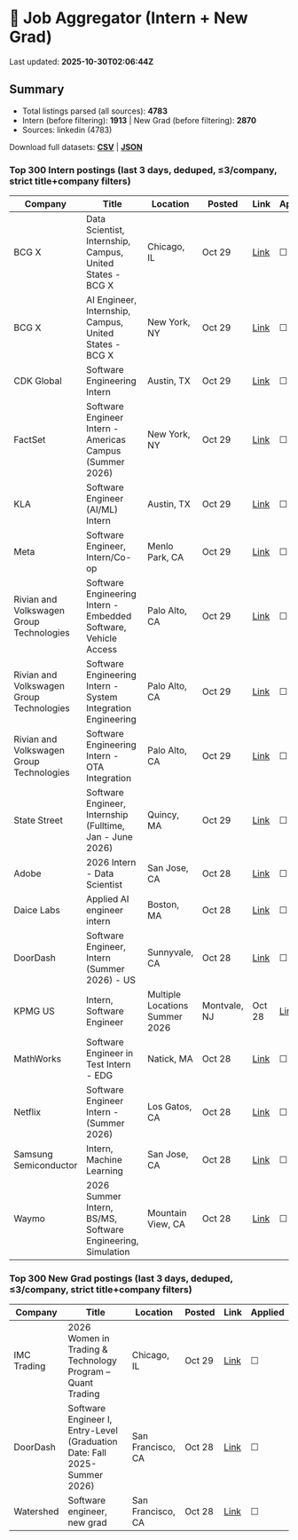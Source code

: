 # 🔎 Job Aggregator (Intern + New Grad)

Last updated: **2025-10-30T02:06:44Z**

## Summary
- Total listings parsed (all sources): **4783**
- Intern (before filtering): **1913** | New Grad (before filtering): **2870**
- Sources: linkedin (4783)

Download full datasets: **[CSV](data/jobs.csv)** | **[JSON](data/jobs.json)**

### Top 300 Intern postings (last 3 days, deduped, ≤3/company, strict title+company filters)
| Company | Title | Location | Posted | Link | Applied |
|---|---|---|---|---|---|
| BCG X | Data Scientist, Internship, Campus, United States - BCG X | Chicago, IL | Oct 29 | [Link](https://www.linkedin.com/jobs/view/data-scientist-internship-campus-united-states-bcg-x-at-bcg-x-4310968910?position=9&pageNum=0&refId=XENg70cdeg1Z8YdfJjrb7g%3D%3D&trackingId=Co9%2BN8bcWoZkB2tC0k9ZBg%3D%3D) | ☐ |
| BCG X | AI Engineer, Internship, Campus, United States - BCG X | New York, NY | Oct 29 | [Link](https://www.linkedin.com/jobs/view/ai-engineer-internship-campus-united-states-bcg-x-at-bcg-x-4310961967?position=3&pageNum=0&refId=a6hAs4u6AfduSZA8iL%2FcKQ%3D%3D&trackingId=XnU03%2FyjcfdNxGfvRisLnQ%3D%3D) | ☐ |
| CDK Global | Software Engineering Intern | Austin, TX | Oct 29 | [Link](https://www.linkedin.com/jobs/view/software-engineering-intern-at-cdk-global-4300941320?position=8&pageNum=2&refId=FlxAD6Ep9q%2FL8JCLJrx6kw%3D%3D&trackingId=eWYUsOisTSqmPc9oFaq2fw%3D%3D) | ☐ |
| FactSet | Software Engineer Intern - Americas Campus (Summer 2026) | New York, NY | Oct 29 | [Link](https://www.linkedin.com/jobs/view/software-engineer-intern-americas-campus-summer-2026-at-factset-4299242631?position=1&pageNum=2&refId=PZjdEUf3zuWNwJKDQchJ5g%3D%3D&trackingId=cBaRcivsTD9ZO3jING%2FceQ%3D%3D) | ☐ |
| KLA | Software Engineer (AI/ML) Intern | Austin, TX | Oct 29 | [Link](https://www.linkedin.com/jobs/view/software-engineer-ai-ml-intern-at-kla-4318993072?position=5&pageNum=2&refId=1rwSwySiBiUOfywr%2B%2BUhOQ%3D%3D&trackingId=FIR5%2FQWU5dYNhR1ppr32iA%3D%3D) | ☐ |
| Meta | Software Engineer, Intern/Co-op | Menlo Park, CA | Oct 29 | [Link](https://www.linkedin.com/jobs/view/software-engineer-intern-co-op-at-meta-4299543513?position=2&pageNum=7&refId=f1sYWPvtLSA1OOkf7m8W8w%3D%3D&trackingId=uIhr%2F2OF7YSh%2BysUAgTqhA%3D%3D) | ☐ |
| Rivian and Volkswagen Group Technologies | Software Engineering Intern - Embedded Software, Vehicle Access | Palo Alto, CA | Oct 29 | [Link](https://www.linkedin.com/jobs/view/software-engineering-intern-embedded-software-vehicle-access-at-rivian-and-volkswagen-group-technologies-4319508185?position=10&pageNum=5&refId=GJQmioN7gHykWWkkxC8eJA%3D%3D&trackingId=5T5o0lfyE%2B3dpfb5jPOArQ%3D%3D) | ☐ |
| Rivian and Volkswagen Group Technologies | Software Engineering Intern - System Integration Engineering | Palo Alto, CA | Oct 29 | [Link](https://www.linkedin.com/jobs/view/software-engineering-intern-system-integration-engineering-at-rivian-and-volkswagen-group-technologies-4319588084?position=6&pageNum=7&refId=7EAh1S1BYN0q3AWOmoeCoA%3D%3D&trackingId=JDK3aXWXqByNc8phOa8llA%3D%3D) | ☐ |
| Rivian and Volkswagen Group Technologies | Software Engineering Intern - OTA Integration | Palo Alto, CA | Oct 29 | [Link](https://www.linkedin.com/jobs/view/software-engineering-intern-ota-integration-at-rivian-and-volkswagen-group-technologies-4319528257?position=8&pageNum=7&refId=7EAh1S1BYN0q3AWOmoeCoA%3D%3D&trackingId=GDnoM%2F7sCswE1OvhxqUlrg%3D%3D) | ☐ |
| State Street | Software Engineer, Internship (Fulltime, Jan - June 2026) | Quincy, MA | Oct 29 | [Link](https://www.linkedin.com/jobs/view/software-engineer-internship-fulltime-jan-june-2026-at-state-street-4308427660?position=9&pageNum=2&refId=JK9lguVuV9dDiLy0Xojabw%3D%3D&trackingId=AFCJ8R58pQppznGKOyU8tA%3D%3D) | ☐ |
| Adobe | 2026 Intern - Data Scientist | San Jose, CA | Oct 28 | [Link](https://www.linkedin.com/jobs/view/2026-intern-data-scientist-at-adobe-4319393215?position=6&pageNum=2&refId=K5JlDTFnzKcXa2dAAd0NbQ%3D%3D&trackingId=5%2Fn8yuRSU7BHC%2BusSZaiVQ%3D%3D) | ☐ |
| Daice Labs | Applied AI engineer intern | Boston, MA | Oct 28 | [Link](https://www.linkedin.com/jobs/view/applied-ai-engineer-intern-at-daice-labs-4332880331?position=4&pageNum=0&refId=n9%2BNJgMZWC1AuT8yEIGwlA%3D%3D&trackingId=h7XWlIoIglnAC7LLl9dg%2BA%3D%3D) | ☐ |
| DoorDash | Software Engineer, Intern (Summer 2026) - US | Sunnyvale, CA | Oct 28 | [Link](https://www.linkedin.com/jobs/view/software-engineer-intern-summer-2026-us-at-doordash-4310064416?position=1&pageNum=2&refId=zp6MGP0yO3WHrs%2Bwqn92NA%3D%3D&trackingId=xPSotg2MFfFj99%2FGOWNSWg%3D%3D) | ☐ |
| KPMG US | Intern, Software Engineer | Multiple Locations Summer 2026 | Montvale, NJ | Oct 28 | [Link](https://www.linkedin.com/jobs/view/intern-software-engineer-multiple-locations-summer-2026-at-kpmg-us-4319551932?position=8&pageNum=2&refId=PZjdEUf3zuWNwJKDQchJ5g%3D%3D&trackingId=HoJ5ObqQvgRhKtNwPK%2Ba3g%3D%3D) | ☐ |
| MathWorks | Software Engineer in Test Intern - EDG | Natick, MA | Oct 28 | [Link](https://www.linkedin.com/jobs/view/software-engineer-in-test-intern-edg-at-mathworks-4318900487?position=3&pageNum=7&refId=%2BvVphJ8Qez5tbn%2FvwY1qTA%3D%3D&trackingId=0p9fDek9dEfyJ2mxniNTyA%3D%3D) | ☐ |
| Netflix | Software Engineer Intern - (Summer 2026) | Los Gatos, CA | Oct 28 | [Link](https://www.linkedin.com/jobs/view/software-engineer-intern-summer-2026-at-netflix-4308798892?position=2&pageNum=5&refId=2CF0QE7bdWgjcUEEVL%2FD4w%3D%3D&trackingId=oFF4b9FhUyVflkfuhNbczw%3D%3D) | ☐ |
| Samsung Semiconductor | Intern, Machine Learning | San Jose, CA | Oct 28 | [Link](https://www.linkedin.com/jobs/view/intern-machine-learning-at-samsung-semiconductor-4319393294?position=1&pageNum=0&refId=SLJG%2BZO0hCVCxRqx8bA7jg%3D%3D&trackingId=n7sYY%2B6aScsfq7ETF6lVUg%3D%3D) | ☐ |
| Waymo | 2026 Summer Intern, BS/MS, Software Engineering, Simulation | Mountain View, CA | Oct 28 | [Link](https://www.linkedin.com/jobs/view/2026-summer-intern-bs-ms-software-engineering-simulation-at-waymo-4300782879?position=5&pageNum=7&refId=2w5ORibSb0RUXOMne0y0pQ%3D%3D&trackingId=a1mjueN8bUs0vhM0S1LRCw%3D%3D) | ☐ |

### Top 300 New Grad postings (last 3 days, deduped, ≤3/company, strict title+company filters)
| Company | Title | Location | Posted | Link | Applied |
|---|---|---|---|---|---|
| IMC Trading | 2026 Women in Trading & Technology Program – Quant Trading | Chicago, IL | Oct 29 | [Link](https://www.linkedin.com/jobs/view/2026-women-in-trading-technology-program-%E2%80%93-quant-trading-at-imc-trading-4332952483?position=2&pageNum=5&refId=Y1J37Zn9nmgaf8dWLqBFCQ%3D%3D&trackingId=xaoY0gBMUTNpoQUEXv9QEw%3D%3D) | ☐ |
| DoorDash | Software Engineer I, Entry-Level (Graduation Date: Fall 2025-Summer 2026) | San Francisco, CA | Oct 28 | [Link](https://www.linkedin.com/jobs/view/software-engineer-i-entry-level-graduation-date-fall-2025-summer-2026-at-doordash-4309202142?position=2&pageNum=5&refId=o51bJs%2FdHXsYav7QMHIuRA%3D%3D&trackingId=rNfs5X7LtpuZZe5KLGxjdg%3D%3D) | ☐ |
| Watershed | Software engineer, new grad | San Francisco, CA | Oct 28 | [Link](https://www.linkedin.com/jobs/view/software-engineer-new-grad-at-watershed-4301383584?position=8&pageNum=2&refId=w8xqIFEtcE6MSr5AOcJGIA%3D%3D&trackingId=NV4dzzPG%2B4srWWF77%2F893w%3D%3D) | ☐ |
